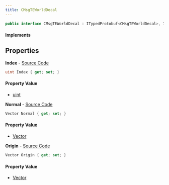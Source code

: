 ```yaml
---
title: CMsgTEWorldDecal
---
```


```csharp
public interface CMsgTEWorldDecal : ITypedProtobuf<CMsgTEWorldDecal>, INativeHandle, INetMessage<CMsgTEWorldDecal>, IDisposable
```

#### Implements

## Properties

**Index** - [Source Code](https://github.com/swiftly-solution/swiftlys2/blob/main/managed/src/SwiftlyS2.Generated/Protobufs/Interfaces/CMsgTEWorldDecal.cs#L24)

```csharp
uint Index { get; set; }
```

#### Property Value

- [uint](https://learn.microsoft.com/dotnet/api/system.uint32)

**Normal** - [Source Code](https://github.com/swiftly-solution/swiftlys2/blob/main/managed/src/SwiftlyS2.Generated/Protobufs/Interfaces/CMsgTEWorldDecal.cs#L21)

```csharp
Vector Normal { get; set; }
```

#### Property Value

- [Vector](/docs/api/shared/natives/vector)

**Origin** - [Source Code](https://github.com/swiftly-solution/swiftlys2/blob/main/managed/src/SwiftlyS2.Generated/Protobufs/Interfaces/CMsgTEWorldDecal.cs#L18)

```csharp
Vector Origin { get; set; }
```

#### Property Value

- [Vector](/docs/api/shared/natives/vector)

